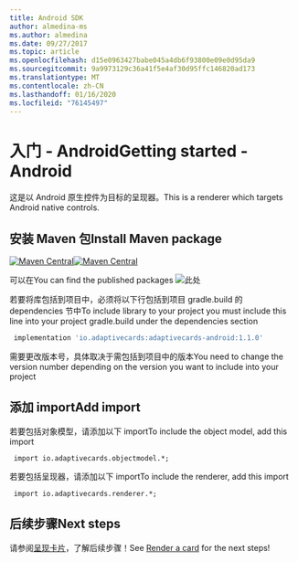 ```yaml
---
title: Android SDK
author: almedina-ms
ms.author: almedina
ms.date: 09/27/2017
ms.topic: article
ms.openlocfilehash: d15e0963427babe045a4db6f93800e09e0d95da9
ms.sourcegitcommit: 9a9973129c36a41f5e4af30d95ffc146820ad173
ms.translationtype: MT
ms.contentlocale: zh-CN
ms.lasthandoff: 01/16/2020
ms.locfileid: "76145497"
---
```

# <a name="getting-started---android"></a><span data-ttu-id="4d3c3-102">入门 - Android</span><span class="sxs-lookup"><span data-stu-id="4d3c3-102">Getting started - Android</span></span>

<span data-ttu-id="4d3c3-103">这是以 Android 原生控件为目标的呈现器。</span><span class="sxs-lookup"><span data-stu-id="4d3c3-103">This is a renderer which targets Android native controls.</span></span>

## <a name="install-maven-package"></a><span data-ttu-id="4d3c3-104">安装 Maven 包</span><span class="sxs-lookup"><span data-stu-id="4d3c3-104">Install Maven package</span></span>

<span data-ttu-id="4d3c3-105">[![Maven Central](https://img.shields.io/maven-central/v/io.adaptivecards/adaptivecards-android.svg)](https://search.maven.org/#search%7Cga%7C1%7Ca%3A%22adaptivecards-android%22)</span><span class="sxs-lookup"><span data-stu-id="4d3c3-105">[![Maven Central](https://img.shields.io/maven-central/v/io.adaptivecards/adaptivecards-android.svg)](https://search.maven.org/#search%7Cga%7C1%7Ca%3A%22adaptivecards-android%22)</span></span>

<span data-ttu-id="4d3c3-106">可以在</span><span class="sxs-lookup"><span data-stu-id="4d3c3-106">You can find the published packages</span></span> ![此处](https://search.maven.org/search?q=g:io.adaptivecards)

<span data-ttu-id="4d3c3-108">若要将库包括到项目中，必须将以下行包括到项目 gradle.build 的 dependencies 节中</span><span class="sxs-lookup"><span data-stu-id="4d3c3-108">To include library to your project you must include this line into your project gradle.build under the dependencies section</span></span>

```build.gradle
 implementation 'io.adaptivecards:adaptivecards-android:1.1.0'
```
<span data-ttu-id="4d3c3-109">需要更改版本号，具体取决于需包括到项目中的版本</span><span class="sxs-lookup"><span data-stu-id="4d3c3-109">You need to change the version number depending on the version you want to include into your project</span></span>

## <a name="add-import"></a><span data-ttu-id="4d3c3-110">添加 import</span><span class="sxs-lookup"><span data-stu-id="4d3c3-110">Add import</span></span>

<span data-ttu-id="4d3c3-111">若要包括对象模型，请添加以下 import</span><span class="sxs-lookup"><span data-stu-id="4d3c3-111">To include the object model, add this import</span></span>

```
 import io.adaptivecards.objectmodel.*;
```

<span data-ttu-id="4d3c3-112">若要包括呈现器，请添加以下 import</span><span class="sxs-lookup"><span data-stu-id="4d3c3-112">To include the renderer, add this import</span></span>

```
 import io.adaptivecards.renderer.*;
```

## <a name="next-steps"></a><span data-ttu-id="4d3c3-113">后续步骤</span><span class="sxs-lookup"><span data-stu-id="4d3c3-113">Next steps</span></span>

<span data-ttu-id="4d3c3-114">请参阅[呈现卡片](render-a-card.md)，了解后续步骤！</span><span class="sxs-lookup"><span data-stu-id="4d3c3-114">See [Render a card](render-a-card.md) for the next steps!</span></span>

